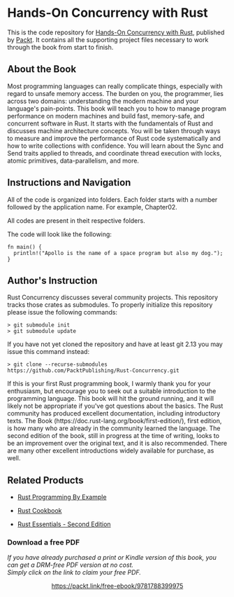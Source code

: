 


# Hands-On Concurrency with Rust
This is the code repository for [Hands-On Concurrency with Rust](https://www.packtpub.com/application-development/hands-concurrency-rust?utm_source=github&utm_medium=repository&utm_campaign=9781788399975), published by [Packt](https://www.packtpub.com/?utm_source=github). It contains all the supporting project files necessary to work through the book from start to finish.
## About the Book
Most programming languages can really complicate things, especially with regard to unsafe memory access. The burden on you, the programmer, lies across two domains: understanding the modern machine and your language's pain-points. This book will teach you to how to manage program performance on modern machines and build fast, memory-safe, and concurrent software in Rust. It starts with the fundamentals of Rust and discusses machine architecture concepts. You will be taken through ways to measure and improve the performance of Rust code systematically and how to write collections with confidence. You will learn about the Sync and Send traits applied to threads, and coordinate thread execution with locks, atomic primitives, data-parallelism, and more.
## Instructions and Navigation
All of the code is organized into folders. Each folder starts with a number followed by the application name. For example, Chapter02.

All codes are present in theit respective folders.

The code will look like the following:
```
fn main() {
  println!("Apollo is the name of a space program but also my dog.");
}
```
## Author's Instruction

Rust Concurrency discusses several community projects. This repository tracks
those crates as submodules. To properly initialize this repository please issue
the following commands:

```
> git submodule init
> git submodule update
```

If you have not yet cloned the repository and have at least git 2.13 you may
issue this command instead:

```
> git clone --recurse-submodules https://github.com/PacktPublishing/Rust-Concurrency.git
```

If this is your first Rust programming book, I warmly thank you for your enthusiasm, but
encourage you to seek out a suitable introduction to the programming language. This book
will hit the ground running, and it will likely not be appropriate if you've got questions
about the basics. The Rust community has produced excellent documentation, including
introductory texts. The Book (https:/​/​doc.​rust-​lang.​org/​book/​first-​edition/​), first
edition, is how many who are already in the community learned the language. The second
edition of the book, still in progress at the time of writing, looks to be an improvement over
the original text, and it is also recommended. There are many other excellent introductions
widely available for purchase, as well.

## Related Products
* [Rust Programming By Example](https://www.packtpub.com/application-development/rust-programming-example?utm_source=github&utm_medium=repository&utm_campaign=9781788390637)

* [Rust Cookbook](https://www.packtpub.com/application-development/rust-cookbook?utm_source=github&utm_medium=repository&utm_campaign=9781785880254)

* [Rust Essentials - Second Edition](https://www.packtpub.com/application-development/rust-essentials-second-edition?utm_source=github&utm_medium=repository&utm_campaign=9781788390019)

### Download a free PDF

 <i>If you have already purchased a print or Kindle version of this book, you can get a DRM-free PDF version at no cost.<br>Simply click on the link to claim your free PDF.</i>
<p align="center"> <a href="https://packt.link/free-ebook/9781788399975">https://packt.link/free-ebook/9781788399975 </a> </p>